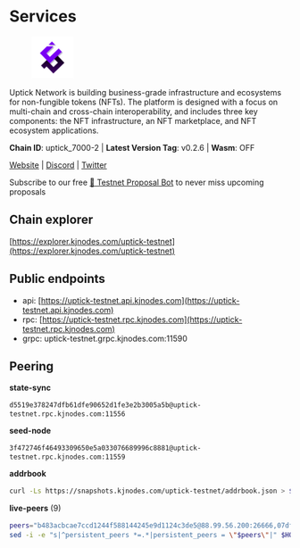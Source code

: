 # Services

<figure><img src="https://raw.githubusercontent.com/kj89/cosmos-images/main/logos/uptick.png" alt=""><figcaption></figcaption></figure>

Uptick Network is building business-grade infrastructure and  ecosystems for non-fungible tokens (NFTs). The platform is  designed with a focus on multi-chain and cross-chain interoperability,  and includes three key components: the NFT infrastructure, an NFT  marketplace, and NFT ecosystem applications.

**Chain ID**: uptick_7000-2 | **Latest Version Tag**: v0.2.6 | **Wasm**: OFF

[Website](https://uptick.network) | [Discord](https://discord.gg/UzeHS7fu5H) | [Twitter](https://twitter.com/uptickproject)



Subscribe to our free [🤖 Testnet Proposal Bot](https://t.me/kjnodes_testnet_proposal_bot) to never miss upcoming proposals


## Chain explorer
[https://explorer.kjnodes.com/uptick-testnet](https://explorer.kjnodes.com/uptick-testnet)

## Public endpoints

* api: [https://uptick-testnet.api.kjnodes.com](https://uptick-testnet.api.kjnodes.com)
* rpc: [https://uptick-testnet.rpc.kjnodes.com](https://uptick-testnet.rpc.kjnodes.com)
* grpc: uptick-testnet.grpc.kjnodes.com:11590

## Peering

**state-sync**

```text
d5519e378247dfb61dfe90652d1fe3e2b3005a5b@uptick-testnet.rpc.kjnodes.com:11556
```

**seed-node**

```text
3f472746f46493309650e5a033076689996c8881@uptick-testnet.rpc.kjnodes.com:11559
```

**addrbook**
```bash
curl -Ls https://snapshots.kjnodes.com/uptick-testnet/addrbook.json > $HOME/.uptickd/config/addrbook.json
```

**live-peers** (9)
```bash
peers="b483acbcae7ccd1244f588144245e9d1124c3de5@88.99.56.200:26666,07df6fd3f41c4bda761931831439ab248eb3dae4@91.223.3.190:55056,81e9fbb53928efafad7862722c16820ed7c0e5b7@65.21.225.207:10656,9b7b2fb9d1416f9feadf5a58b29de0bc150d974d@65.109.89.5:30656,6af07daddb8a57c01d05d8c0894f8293a41090d0@185.245.183.122:26656,d8777278648d8fc93800692a8b96a7f104df4f9a@194.163.135.127:26656,3edfe380f7eff0658582c158f2eecebae2e0fed7@213.239.213.179:26656,b9d3fe835ded0b93c39befad43fb3c4964ae740f@91.195.101.100:26656,d5519e378247dfb61dfe90652d1fe3e2b3005a5b@65.109.68.190:11556"
sed -i -e "s|^persistent_peers *=.*|persistent_peers = \"$peers\"|" $HOME/.uptickd/config/config.toml
```
